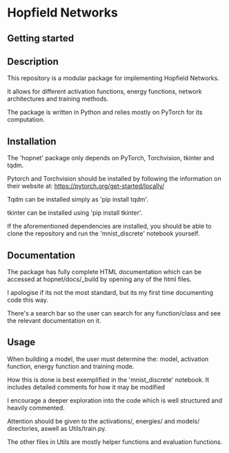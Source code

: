 # Hopfield Networks

## Getting started


## Description
This repository is a modular package for implementing Hopfield Networks.

It allows for different activation functions, energy functions, network architectures and training methods.

The package is written in Python and relies mostly on PyTorch for its computation.

## Installation
The 'hopnet' package only depends on PyTorch, Torchvision, tkinter and tqdm. 

Pytorch and Torchvision should be installed by following the information on their website at: https://pytorch.org/get-started/locally/

Tqdm can be installed simply as 'pip install tqdm'.

tkinter can be installed using 'pip install tkinter'.

If the aforementioned dependencies are installed, you should be able to clone the repository and run the 'mnist_discrete' notebook yourself.

## Documentation
The package has fully complete HTML documentation which can be accessed at hopnet/docs/_build by opening any of the html files.

I apologise if its not the most standard, but its my first time documenting code this way. 

There's a search bar so the user can search for any function/class and see the relevant documentation on it.

## Usage
When building a model, the user must determine the: model, activation function, energy function and training mode.

How this is done is best exemplified in the 'mnist_discrete' notebook. It includes detailed comments for how it may be modified

I encourage a deeper exploration into the code which is well structured and heavily commented. 

Attention should be given to the activations/, energies/ and models/ directories, aswell as Utils/train.py.

The other files in Utils are mostly helper functions and evaluation functions.